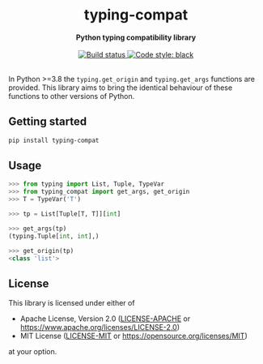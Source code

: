 <h1 align="center">typing-compat</h1>
<div align="center">
  <strong>Python typing compatibility library</a></strong>
</div>
<br />
<div align="center">
  <a href="https://github.com/rossmacarthur/typing-compat/actions?query=workflow%3Abuild">
    <img src="https://github.com/rossmacarthur/typing-compat/workflows/build/badge.svg?branch=master" alt="Build status" />
  </a>
  <a href="https://github.com/psf/black">
    <img src="https://img.shields.io/badge/code%20style-black-101010.svg" alt="Code style: black" />
  </a>
</div>
<br />

In Python >=3.8 the `typing.get_origin` and `typing.get_args` functions are
provided. This library aims to bring the identical behaviour of these functions
to other versions of Python.

## Getting started

```bash
pip install typing-compat
```

## Usage

```python
>>> from typing import List, Tuple, TypeVar
>>> from typing_compat import get_args, get_origin
>>> T = TypeVar('T')

>>> tp = List[Tuple[T, T]][int]

>>> get_args(tp)
(typing.Tuple[int, int],)

>>> get_origin(tp)
<class 'list'>

```

## License

This library is licensed under either of

- Apache License, Version 2.0 ([LICENSE-APACHE](LICENSE-APACHE) or
  https://www.apache.org/licenses/LICENSE-2.0)
- MIT License ([LICENSE-MIT](LICENSE-MIT) or
  https://opensource.org/licenses/MIT)

at your option.
